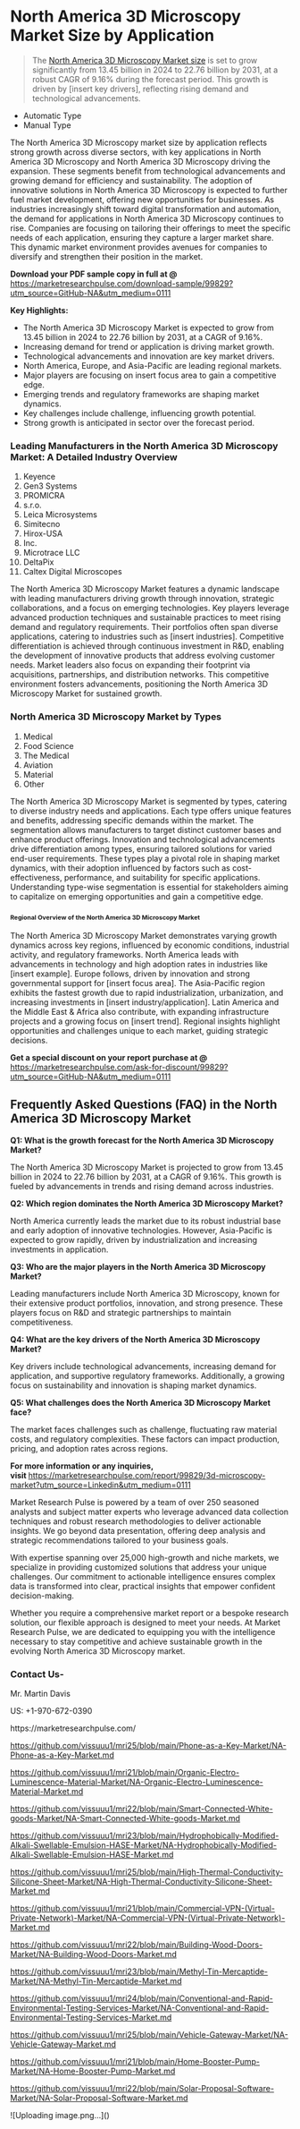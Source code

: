<h1>North America 3D Microscopy Market&nbsp;Size by Application</h1><blockquote><p>The <a href="https://marketresearchpulse.com/download-sample/99829?utm_source=GitHub-NA&amp;utm_medium=0111">North America 3D Microscopy Market size</a> is set to grow significantly from 13.45 billion in 2024 to 22.76 billion by 2031, at a robust CAGR of 9.16% during the forecast period. This growth is driven by [insert key drivers], reflecting rising demand and technological advancements.</p></blockquote><ul><li>Automatic Type<li> Manual Type</li></ul><p>The North America 3D Microscopy market size by application reflects strong growth across diverse sectors, with key applications in North America 3D Microscopy and North America 3D Microscopy driving the expansion. These segments benefit from technological advancements and growing demand for efficiency and sustainability. The adoption of innovative solutions in North America 3D Microscopy is expected to further fuel market development, offering new opportunities for businesses. As industries increasingly shift toward digital transformation and automation, the demand for applications in North America 3D Microscopy continues to rise. Companies are focusing on tailoring their offerings to meet the specific needs of each application, ensuring they capture a larger market share. This dynamic market environment provides avenues for companies to diversify and strengthen their position in the market.</p><p><strong>Download your PDF sample copy in full at @ </strong><a href="https://marketresearchpulse.com/download-sample/99829?utm_source=GitHub-NA&amp;utm_medium=0111">https://marketresearchpulse.com/download-sample/99829?utm_source=GitHub-NA&amp;utm_medium=0111</a></p><p><strong>Key Highlights: </strong></p><ul><li>The North America 3D Microscopy Market is expected to grow from 13.45 billion in 2024 to 22.76 billion by 2031, at a CAGR of 9.16%.</li><li>Increasing demand for trend or application is driving market growth.</li><li>Technological advancements and innovation are key market drivers.</li><li>North America, Europe, and Asia-Pacific are leading regional markets.</li><li>Major players are focusing on insert focus area to gain a competitive edge.</li><li>Emerging trends and regulatory frameworks are shaping market dynamics.</li><li>Key challenges include challenge, influencing growth potential.</li><li>Strong growth is anticipated in sector over the forecast period.</li></ul><h3>Leading Manufacturers in the North America 3D Microscopy Market: A Detailed Industry Overview</h3><ol><li>Keyence</li><li>Gen3 Systems</li><li>PROMICRA</li><li>s.r.o.</li><li>Leica Microsystems</li><li>Simitecno</li><li>Hirox-USA</li><li>Inc.</li><li>Microtrace LLC</li><li>DeltaPix</li><li>Caltex Digital Microscopes</li></ol><div class="flex max-w-full flex-col flex-grow"><div class="min-h-8 text-message flex w-full flex-col items-end gap-2 whitespace-normal break-words [.text-message+&amp;]:mt-5" dir="auto" data-message-author-role="assistant" data-message-id="fd8432e4-4910-450d-b182-61b7bfb0a01f" data-message-model-slug="gpt-4o"><div class="flex w-full flex-col gap-1 empty:hidden first:pt-[3px]"><div class="markdown prose w-full break-words dark:prose-invert light"><p>The North America 3D Microscopy Market features a dynamic landscape with leading manufacturers driving growth through innovation, strategic collaborations, and a focus on emerging technologies. Key players leverage advanced production techniques and sustainable practices to meet rising demand and regulatory requirements. Their portfolios often span diverse applications, catering to industries such as [insert industries]. Competitive differentiation is achieved through continuous investment in R&amp;D, enabling the development of innovative products that address evolving customer needs. Market leaders also focus on expanding their footprint via acquisitions, partnerships, and distribution networks. This competitive environment fosters advancements, positioning the North America 3D Microscopy Market for sustained growth.</p></div></div></div></div><h3>North America 3D Microscopy Market by Types</h3><ol><li>Medical<li> Food Science<li> The Medical<li> Aviation<li> Material<li> Other</li></ol><div class="flex max-w-full flex-col flex-grow"><div class="min-h-8 text-message flex w-full flex-col items-end gap-2 whitespace-normal break-words [.text-message+&amp;]:mt-5" dir="auto" data-message-author-role="assistant" data-message-id="084470be-0bb7-4664-bddf-5156b4f41249" data-message-model-slug="gpt-4o-mini"><div class="flex w-full flex-col gap-1 empty:hidden first:pt-[3px]"><div class="markdown prose w-full break-words dark:prose-invert light"><p>The North America 3D Microscopy Market is segmented by types, catering to diverse industry needs and applications. Each type offers unique features and benefits, addressing specific demands within the market. The segmentation allows manufacturers to target distinct customer bases and enhance product offerings. Innovation and technological advancements drive differentiation among types, ensuring tailored solutions for varied end-user requirements. These types play a pivotal role in shaping market dynamics, with their adoption influenced by factors such as cost-effectiveness, performance, and suitability for specific applications. Understanding type-wise segmentation is essential for stakeholders aiming to capitalize on emerging opportunities and gain a competitive edge.</p></div></div></div></div><h3><span style="font-size: 11px;">Regional Overview of the North America 3D Microscopy Market</span></h3><div class="flex max-w-full flex-col flex-grow"><div class="min-h-8 text-message flex w-full flex-col items-end gap-2 whitespace-normal break-words [.text-message+&amp;]:mt-5" dir="auto" data-message-author-role="assistant" data-message-id="e9038762-ce64-4e30-91c9-9bd413514231" data-message-model-slug="gpt-4o-mini"><div class="flex w-full flex-col gap-1 empty:hidden first:pt-[3px]"><div class="markdown prose w-full break-words dark:prose-invert light"><p>The North America 3D Microscopy Market demonstrates varying growth dynamics across key regions, influenced by economic conditions, industrial activity, and regulatory frameworks. North America leads with advancements in technology and high adoption rates in industries like [insert example]. Europe follows, driven by innovation and strong governmental support for [insert focus area]. The Asia-Pacific region exhibits the fastest growth due to rapid industrialization, urbanization, and increasing investments in [insert industry/application]. Latin America and the Middle East &amp; Africa also contribute, with expanding infrastructure projects and a growing focus on [insert trend]. Regional insights highlight opportunities and challenges unique to each market, guiding strategic decisions.</p></div></div></div></div><p><strong>Get a special discount on your report purchase at @ </strong><a href="https://marketresearchpulse.com/ask-for-discount/99829?utm_source=GitHub-NA&amp;utm_medium=0111">https://marketresearchpulse.com/ask-for-discount/99829?utm_source=GitHub-NA&amp;utm_medium=0111</a></p><h2>Frequently Asked Questions (FAQ) in the North America 3D Microscopy Market</h2><p><strong>Q1: What is the growth forecast for the North America 3D Microscopy Market?</strong></p><p>The North America 3D Microscopy Market is projected to grow from 13.45 billion in 2024 to 22.76 billion by 2031, at a CAGR of 9.16%. This growth is fueled by advancements in trends and rising demand across industries.</p><p><strong>Q2: Which region dominates the North America 3D Microscopy Market?</strong></p><p>North America currently leads the market due to its robust industrial base and early adoption of innovative technologies. However, Asia-Pacific is expected to grow rapidly, driven by industrialization and increasing investments in application.</p><p><strong>Q3: Who are the major players in the North America 3D Microscopy Market?</strong></p><p>Leading manufacturers include North America 3D Microscopy, known for their extensive product portfolios, innovation, and strong presence. These players focus on R&amp;D and strategic partnerships to maintain competitiveness.</p><p><strong>Q4: What are the key drivers of the North America 3D Microscopy Market?</strong></p><p>Key drivers include technological advancements, increasing demand for application, and supportive regulatory frameworks. Additionally, a growing focus on sustainability and innovation is shaping market dynamics.</p><p><strong>Q5: What challenges does the North America 3D Microscopy Market face?</strong></p><p>The market faces challenges such as challenge, fluctuating raw material costs, and regulatory complexities. These factors can impact production, pricing, and adoption rates across regions.</p><p><strong>For more information or any inquiries, visit&nbsp;</strong><a href="https://marketresearchpulse.com/report/99829/3d-microscopy-market?utm_source=Linkedin&utm_medium=0111">https://marketresearchpulse.com/report/99829/3d-microscopy-market?utm_source=Linkedin&utm_medium=0111</a></p><p>Market Research Pulse is powered by a team of over 250 seasoned analysts and subject matter experts who leverage advanced data collection techniques and robust research methodologies to deliver actionable insights. We go beyond data presentation, offering deep analysis and strategic recommendations tailored to your business goals.</p><p>With expertise spanning over 25,000 high-growth and niche markets, we specialize in providing customized solutions that address your unique challenges. Our commitment to actionable intelligence ensures complex data is transformed into clear, practical insights that empower confident decision-making.</p><p>Whether you require a comprehensive market report or a bespoke research solution, our flexible approach is designed to meet your needs. At Market Research Pulse, we are dedicated to equipping you with the intelligence necessary to stay competitive and achieve sustainable growth in the evolving North America 3D Microscopy market.</p><h3><strong>Contact Us-</strong></h3><p>Mr. Martin Davis</p><p>US: +1-970-672-0390</p><p>https://marketresearchpulse.com/</p><p><a href="https://github.com/vissuuu1/mri25/blob/main/Phone-as-a-Key-Market/NA-Phone-as-a-Key-Market.md">https://github.com/vissuuu1/mri25/blob/main/Phone-as-a-Key-Market/NA-Phone-as-a-Key-Market.md</a></p><p><a href="https://github.com/vissuuu1/mri21/blob/main/Organic-Electro-Luminescence-Material-Market/NA-Organic-Electro-Luminescence-Material-Market.md">https://github.com/vissuuu1/mri21/blob/main/Organic-Electro-Luminescence-Material-Market/NA-Organic-Electro-Luminescence-Material-Market.md</a></p><p><a href="https://github.com/vissuuu1/mri22/blob/main/Smart-Connected-White-goods-Market/NA-Smart-Connected-White-goods-Market.md">https://github.com/vissuuu1/mri22/blob/main/Smart-Connected-White-goods-Market/NA-Smart-Connected-White-goods-Market.md</a></p><p><a href="https://github.com/vissuuu1/mri23/blob/main/Hydrophobically-Modified-Alkali-Swellable-Emulsion-HASE-Market/NA-Hydrophobically-Modified-Alkali-Swellable-Emulsion-HASE-Market.md">https://github.com/vissuuu1/mri23/blob/main/Hydrophobically-Modified-Alkali-Swellable-Emulsion-HASE-Market/NA-Hydrophobically-Modified-Alkali-Swellable-Emulsion-HASE-Market.md</a></p><p><a href="https://github.com/vissuuu1/mri25/blob/main/High-Thermal-Conductivity-Silicone-Sheet-Market/NA-High-Thermal-Conductivity-Silicone-Sheet-Market.md">https://github.com/vissuuu1/mri25/blob/main/High-Thermal-Conductivity-Silicone-Sheet-Market/NA-High-Thermal-Conductivity-Silicone-Sheet-Market.md</a></p><p><a href="https://github.com/vissuuu1/mri21/blob/main/Commercial-VPN-(Virtual-Private-Network)-Market/NA-Commercial-VPN-(Virtual-Private-Network)-Market.md">https://github.com/vissuuu1/mri21/blob/main/Commercial-VPN-(Virtual-Private-Network)-Market/NA-Commercial-VPN-(Virtual-Private-Network)-Market.md</a></p><p><a href="https://github.com/vissuuu1/mri22/blob/main/Building-Wood-Doors-Market/NA-Building-Wood-Doors-Market.md">https://github.com/vissuuu1/mri22/blob/main/Building-Wood-Doors-Market/NA-Building-Wood-Doors-Market.md</a></p><p><a href="https://github.com/vissuuu1/mri23/blob/main/Methyl-Tin-Mercaptide-Market/NA-Methyl-Tin-Mercaptide-Market.md">https://github.com/vissuuu1/mri23/blob/main/Methyl-Tin-Mercaptide-Market/NA-Methyl-Tin-Mercaptide-Market.md</a></p><p><a href="https://github.com/vissuuu1/mri24/blob/main/Conventional-and-Rapid-Environmental-Testing-Services-Market/NA-Conventional-and-Rapid-Environmental-Testing-Services-Market.md">https://github.com/vissuuu1/mri24/blob/main/Conventional-and-Rapid-Environmental-Testing-Services-Market/NA-Conventional-and-Rapid-Environmental-Testing-Services-Market.md</a></p><p><a href="https://github.com/vissuuu1/mri25/blob/main/Vehicle-Gateway-Market/NA-Vehicle-Gateway-Market.md">https://github.com/vissuuu1/mri25/blob/main/Vehicle-Gateway-Market/NA-Vehicle-Gateway-Market.md</a></p><p><a href="https://github.com/vissuuu1/mri21/blob/main/Home-Booster-Pump-Market/NA-Home-Booster-Pump-Market.md">https://github.com/vissuuu1/mri21/blob/main/Home-Booster-Pump-Market/NA-Home-Booster-Pump-Market.md</a></p><p><a href="https://github.com/vissuuu1/mri22/blob/main/Solar-Proposal-Software-Market/NA-Solar-Proposal-Software-Market.md">https://github.com/vissuuu1/mri22/blob/main/Solar-Proposal-Software-Market/NA-Solar-Proposal-Software-Market.md</a></p>
![Uploading image.png…]()

